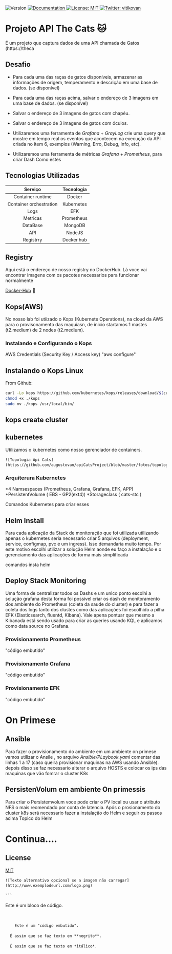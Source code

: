 <p>
  <img alt="Version" src="https://img.shields.io/badge/version-v0-blue.svg?cacheSeconds=2592000" />
  <a href="/" target="_blank">
    <img alt="Documentation" src="https://img.shields.io/badge/documentation-yes-brightgreen.svg" />
  </a>
  <a href="/LICENSE" target="_blank">
    <img alt="License: MIT" src="https://img.shields.io/badge/License-MIT-yellow.svg" />
  </a>
  <a href="https://twitter.com/vitikovan" target="_blank">
    <img alt="Twitter: vitikovan" src="https://img.shields.io/twitter/follow/vitikovan.svg?style=social" />
  </a>
</p>

# Projeto API The Cats  :cat: 

É um projeto que captura dados de uma API chamada de Gatos (https://theca

## Desafio
- Para cada uma das raças de gatos disponíveis, armazenar as informações de
origem, temperamento e descrição em uma base de dados. (se disponível)
-  Para cada uma das raças acima, salvar o endereço de 3 imagens em uma base de
dados. (se disponível)
-  Salvar o endereço de 3 imagens de gatos com chapéu.
-  Salvar o endereço de 3 imagens de gatos com óculos.

- Utilizaremos uma ferramenta de _Grafana_ + _GrayLog_  crie uma query que mostre em tempo real os eventos que acontecem na execução da API criada no item 6, exemplos (Warning, Erro, Debug, Info, etc).
  
- Utilizaremos uma ferramenta de métricas _Grafana_ + _Prometheus_, para criar Dash Como estes 

## Tecnologias Utilizadas

Serviço | Tecnologia
:-------: | :----------:
Container runtime | Docker
Container orchestration | Kubernetes
Logs | EFK
Metricas | Prometheus 
DataBase | MongoDB
API | NodeJS
Registrry | Docker hub

## Registry 
Aqui está o endereço de nosso registry no DockerHub. Lá voce vai encontrar imagens com os pacotes necessarios para funcionar normalmente

[Docker-Hub](https://hub.docker.com/u/augustovan)  :whale: 

## Kops(AWS)
No nosso lab foi utiizado o Kops (Kubernete Operations), na cloud da AWS para o provisonamento das maquiasn, de inicio startamos 1 mastes (t2.medium) de 2 nodes (t2.medium).

### Instalando e Configurando o Kops

AWS Credentials (Security Key / Access key) 
"aws configure"
 
 ## Instalando o Kops Linux

From Github:

```bash
curl -Lo kops https://github.com/kubernetes/kops/releases/download/$(curl -s https://api.github.com/repos/kubernetes/kops/releases/latest | grep tag_name | cut -d '"' -f 4)/kops-linux-amd64
chmod +x ./kops
sudo mv ./kops /usr/local/bin/
```
## kops create cluster


## kubernetes 
Utilizamos o kubernetes como nosso gerenciador de containers.

	![Topologia Api Cats](https://github.com/augustovan/apiCatsProject/blob/master/fotos/topologia.png)


  ### Arquiterura Kubernetes 

*4 Namsespaces (Prometheus, Grafana, Grafana, EFK, APP)
*PersistentVolume ( EBS - GP2(ext4))
*Storageclass ( cats-stc )

Comandos Kubernetes para criar esses  

## Helm Install
Para cada aplicação da Stack de monitoração que foi utilizada utilizando apenas o kubernetes seria necessario criar 5 arquivos (deployment, service, configmap, pvc e um ingress). Isso demandaria muito tempo. Por este motivo escolhi utilizar a solução Helm aonde eu faço a instalação e o gerenciamento das aplicações de forma mais simplificada  
 
comandos insta helm

## Deploy Stack Monitoring
Uma forma de centralizar todos os Dashs e um unico ponto escolhi a solução grafana desta forma foi possivel criar os dash de monitoramento dos ambiente do Prometheus (coleta da saude do cluster) e para fazer a coleta dos logs tanto dos clustes como das aplicações foi escolhido a pilha EFK (Elasticsearch, fluentd, Kibana). Vale apena pontuar que mesmo a Kibanada está sendo usado para criar as queries usando KQL e aplicamos como data source no Grafana. 

### Provisionamento Prometheus
"código embutido"
### Provisionamento Grafana 
"código embutido"
### Provisionamento EFK
"código embutido"

# On Primese

## Ansible
Para fazer o provisionamento do ambiente em um ambiente on primese vamos utilizar o 
Ansile , no arquivo *Ansible/PLaybook.yaml* comentar das linhas 1 a 17 (caso queira provisionar maquinas na AWS usando Ansible). depois disso se faz necessario alterar o arquivo HOSTS e colocar os ips das maquinas que vão fomrar o cluster K8s 

## PersistenVolum em ambiente On primessis
Para criar o Persistemvolum voce pode criar o PV local ou usar o atributo NFS o mais reomendado por conta de latencia.
Após o prosionamento do cluster k8s será necessario fazer a instalação do Helm e seguir os passos acima Topico do Helm 


# Continua....


## License
[MIT](https://choosealicense.com/licenses/mit/)




	![Texto alternativo opcional se a imagem não carregar](http://www.exemplodeurl.com/logo.png)

  	```
Este é um bloco de código.

```


	Este é um "código embutido".

  É assim que se faz texto em **negrito**.

  É assim que se faz texto em *itálico*.